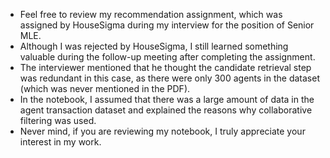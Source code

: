 - Feel free to review my recommendation assignment, which was assigned by HouseSigma during my interview for the position of Senior MLE.
- Although I was rejected by HouseSigma, I still learned something valuable during the follow-up meeting after completing the assignment.
- The interviewer mentioned that he thought the candidate retrieval step was redundant in this case, as there were only 300 agents in the dataset (which was never mentioned in the PDF).
- In the notebook, I assumed that there was a large amount of data in the agent transaction dataset and explained the reasons why collaborative filtering was used.
- Never mind, if you are reviewing my notebook, I truly appreciate your interest in my work.
